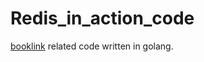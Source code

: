 # Redis_in_action_code

<Redis in action>[booklink] related code written in golang.

[booklink]:https://redislabs.com/academy/redis-in-action

